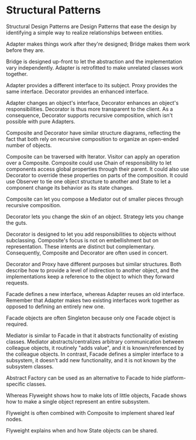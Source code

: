 # Structural Patterns

Structural Design Patterns are Design Patterns that ease the design by
identifying a simple way to realize relationships between entities.




Adapter makes things work after they're designed; Bridge makes them work before
they are.

Bridge is designed up-front to let the abstraction and the implementation vary
independently. Adapter is retrofitted to make unrelated classes work together.

Adapter provides a different interface to its subject. Proxy provides the same
interface. Decorator provides an enhanced interface.

Adapter changes an object's interface, Decorator enhances an object's
responsibilities. Decorator is thus more transparent to the client. As a
consequence, Decorator supports recursive composition, which isn't possible
with pure Adapters.

Composite and Decorator have similar structure diagrams, reflecting the fact
that both rely on recursive composition to organize an open-ended number of
objects.

Composite can be traversed with Iterator. Visitor can apply an operation over a
Composite. Composite could use Chain of responsibility to let components access
global properties through their parent. It could also use Decorator to override
these properties on parts of the composition. It could use Observer to tie one
object structure to another and State to let a component change its behavior as
its state changes.

Composite can let you compose a Mediator out of smaller pieces through
recursive composition.

Decorator lets you change the skin of an object. Strategy lets you change the
guts.

Decorator is designed to let you add responsibilities to objects without
subclassing. Composite's focus is not on embellishment but on representation.
These intents are distinct but complementary. Consequently, Composite and
Decorator are often used in concert.

Decorator and Proxy have different purposes but similar structures. Both
describe how to provide a level of indirection to another object, and the
implementations keep a reference to the object to which they forward requests.

Facade defines a new interface, whereas Adapter reuses an old interface.
Remember that Adapter makes two existing interfaces work together as opposed to
defining an entirely new one.

Facade objects are often Singleton because only one Facade object is required.

Mediator is similar to Facade in that it abstracts functionality of existing
classes. Mediator abstracts/centralizes arbitrary communication between
colleague objects, it routinely "adds value", and it is known/referenced by the
colleague objects. In contrast, Facade defines a simpler interface to a
subsystem, it doesn't add new functionality, and it is not known by the
subsystem classes.

Abstract Factory can be used as an alternative to Facade to hide
platform-specific classes.

Whereas Flyweight shows how to make lots of little objects, Facade shows how to
make a single object represent an entire subsystem.

Flyweight is often combined with Composite to implement shared leaf nodes.

Flyweight explains when and how State objects can be shared.
